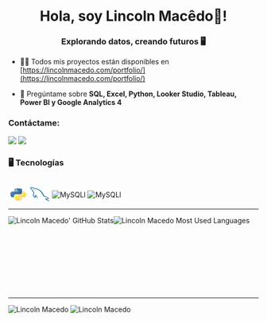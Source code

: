 <h1 align="center">Hola, soy Lincoln Macêdo👋!</h1>
<h3 align="center">Explorando datos, creando futuros 🖥</h3>

- 👨‍💻 Todos mis proyectos están disponibles en [https://lincolnmacedo.com/portfolio/](https://lincolnmacedo.com/portfolio/)

- 💬 Pregúntame sobre **SQL, Excel, Python, Looker Studio, Tableau, Power BI y Google Analytics 4**




<h3 align="left"> Contáctame:</h3>
<p align="left">
<a href = "mailto:lincolnvcmacedo@gmail.com"><img src="https://img.shields.io/badge/-Gmail-%23333?style=for-the-badge&logo=gmail&logoColor=white" target="_blank"></a>
   <a href="https://www.linkedin.com/in/lincolnmacedo/" target="_blank"><img src="https://img.shields.io/badge/-LinkedIn-%230077B5?style=for-the-badge&logo=linkedin&logoColor=white" target="_blank"></a> 
</p>



<h3 align="left">🖥 Tecnologías</h3>
<div style="align:center; display:inline-block">
<br>
  <img align="center" alt="Python" height="30" width="40" src="https://raw.githubusercontent.com/devicons/devicon/master/icons/python/python-original.svg">
  <img align="center" alt="MySQLl" height="30" width="40" src="https://raw.githubusercontent.com/devicons/devicon/master/icons/mysql/mysql-plain.svg">
  <img align="center" alt="MySQLl" height="30" width="40" src="https://user-images.githubusercontent.com/25181517/192108891-d86b6220-e232-423a-bf5f-90903e6887c3.png">
  <img align="center" alt="MySQLl" height="30" width="40" src="https://user-images.githubusercontent.com/25181517/183914128-3fc88b4a-4ac1-40e6-9443-9a30182379b7.png">
</div>



-----------------------------------------------

<div style="display: flex">
<img height="150em" src=https://github-readme-stats.vercel.app/api?username=lincolnmacedo&show_icons=true&theme=dark&include_all_commits=true&count_private=true alt="Lincoln Macedo' GitHub Stats"/>
<img height="150em" src="https://github-readme-stats.vercel.app/api/top-langs/?username=lincolnmacedo&layout=compact&langs_count=7&theme=dark" alt="Lincoln Macedo Most Used Languages"/>
</div>

-----------------------------------------------

<div align="left">
<img src="https://komarev.com/ghpvc/?username=alexcamargos" alt="Lincoln Macedo"/>
<img src="https://visitor-badge.laobi.icu/badge?page_id=lincolnmacedo" alt="Lincoln Macedo"/>
</div>
